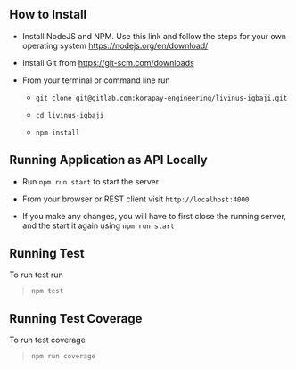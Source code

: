## How to Install 

- Install NodeJS and NPM. Use this link and follow the steps for your own operating system https://nodejs.org/en/download/

- Install Git from https://git-scm.com/downloads

- From your terminal or command line run
    
    - `git clone git@gitlab.com:korapay-engineering/livinus-igbaji.git`

    - `cd livinus-igbaji`

    - `npm install`


## Running Application as API Locally

 - Run `npm run start` to start the server

 - From your browser or REST client visit `http://localhost:4000` 

 - If you make any changes, you will have to first close the running server, and the start it again using `npm run start`


## Running Test

To run test run

> `npm test`

## Running Test Coverage

To run test coverage

> `npm run coverage`
